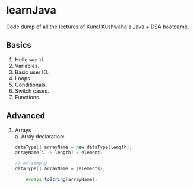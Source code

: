 # learnJava
Code dump of all the lectures of Kunal Kushwaha's Java + DSA bootcamp.

## Basics  
1. Hello world.
2. Variables.
3. Basic user IO.
4. Loops.
5. Conditionals.
6. Switch cases.
7. Functions.

## Advanced  
1. Arrays  
a. Array declaration:
    ```Java
    dataType[] arrayName = new dataType[length];
    arrayName[i -> length] = element;
    
    // or simply
    dataType[] arrayName = {elements};    
    ```    
    ```Java  
        Arrays.toString(arrayName);
    ```
